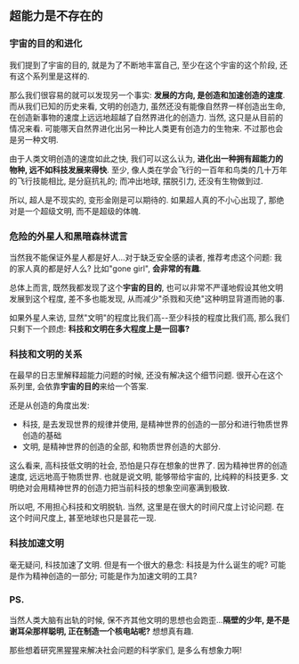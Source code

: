 ## 超能力是不存在的 ##


### 宇宙的目的和进化 ###

我们提到了宇宙的目的, 就是为了不断地丰富自己, 至少在这个宇宙的这个阶段, 还有这个系列里是这样的. 

那么我们很容易的就可以发现另一个事实: **发展的方向, 是创造和加速创造的速度**. 而从我们已知的历史来看, 文明的创造力, 虽然还没有能像自然界一样创造出生命, 在创造新事物的速度上远远地超越了自然界进化的创造力. 当然, 这只是从目前的情况来看. 可能哪天自然界进化出另一种比人类更有创造力的生物来. 不过那也会是另一种文明.

由于人类文明创造的速度如此之快, 我们可以这么认为, **进化出一种拥有超能力的物种, 远不如科技发展来得快**. 至少, 像人类在学会飞行的一百年和鸟类的几十万年的飞行技能相比, 是分庭抗礼的; 而冲出地球, 摆脱引力, 还没有生物做到过.

所以, 超人是不现实的, 变形金刚是可以期待的. 如果超人真的不小心出现了, 那绝对是一个超级文明, 而不是超级的体魄.

### 危险的外星人和黑暗森林谎言 ###

当然我不能保证外星人都是好人...对于缺乏安全感的读者, 推荐考虑这个问题: 我的家人真的都是好人么? 比如"gone girl", **会非常的有趣**.

总体上而言, 既然我都发现了这个**宇宙的目的**, 也可以非常不严谨地假设其他文明发展到这个程度, 差不多也能发现, 从而减少"杀戮和灭绝"这种明显背道而驰的事.

如果外星人来访, 显然"文明"的程度比我们高--至少科技的程度比我们高, 那么我们只剩下一个顾虑: **科技和文明在多大程度上是一回事?** 

### 科技和文明的关系 ###

在最早的日志里解释超能力问题的时候, 还没有解决这个细节问题. 很开心在这个系列里, 会依靠**宇宙的目的**来给一个答案. 

还是从创造的角度出发: 

- 科技, 是去发现世界的规律并使用, 是精神世界的创造的一部分和进行物质世界创造的基础
- 文明, 是精神世界的创造的全部, 和物质世界创造的大部分.

这么看来, 高科技低文明的社会, 恐怕是只存在想象的世界了. 因为精神世界的创造速度, 远远地高于物质世界. 也就是说文明, 能够带给宇宙的, 比纯粹的科技更多. 文明绝对会用精神世界的创造力把当前科技的想象空间塞满到极致.

所以吧, 不用担心科技和文明脱轨. 当然, 这里是在很大的时间尺度上讨论问题. 在这个时间尺度上, 甚至地球也只是昙花一现.  

### 科技加速文明 ###

毫无疑问, 科技加速了文明. 但是有一个很大的悬念: 科技是为什么诞生的呢? 可能是作为精神创造的一部分; 可能是作为加速文明的工具?

### PS. ###

当然人类大脑有出轨的时候, 保不齐其他文明的思想也会跑歪...**隔壁的少年, 是不是谢耳朵那样聪明, 正在制造一个核电站呢?** 想想真有趣.

那些想着研究黑猩猩来解决社会问题的科学家们, 是多么有想象力啊!